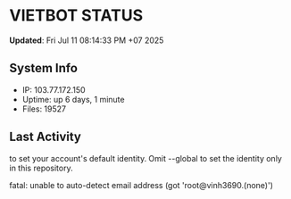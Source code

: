 # VIETBOT STATUS
**Updated**: Fri Jul 11 08:14:33 PM +07 2025

## System Info
- IP: 103.77.172.150
- Uptime: up 6 days, 1 minute
- Files: 19527

## Last Activity

to set your account's default identity.
Omit --global to set the identity only in this repository.

fatal: unable to auto-detect email address (got 'root@vinh3690.(none)')
